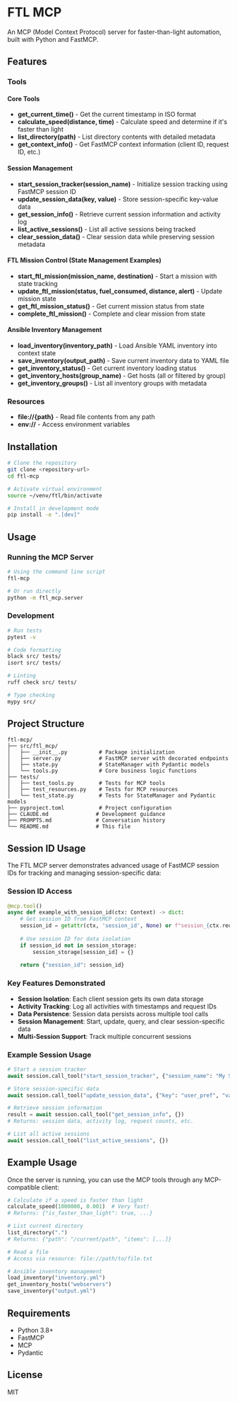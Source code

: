 
# FTL MCP

An MCP (Model Context Protocol) server for faster-than-light automation, built with Python and FastMCP.

## Features

### Tools

#### Core Tools
- **get_current_time()** - Get the current timestamp in ISO format
- **calculate_speed(distance, time)** - Calculate speed and determine if it's faster than light
- **list_directory(path)** - List directory contents with detailed metadata
- **get_context_info()** - Get FastMCP context information (client ID, request ID, etc.)

#### Session Management
- **start_session_tracker(session_name)** - Initialize session tracking using FastMCP session ID
- **update_session_data(key, value)** - Store session-specific key-value data
- **get_session_info()** - Retrieve current session information and activity log
- **list_active_sessions()** - List all active sessions being tracked
- **clear_session_data()** - Clear session data while preserving session metadata

#### FTL Mission Control (State Management Examples)
- **start_ftl_mission(mission_name, destination)** - Start a mission with state tracking
- **update_ftl_mission(status, fuel_consumed, distance, alert)** - Update mission state
- **get_ftl_mission_status()** - Get current mission status from state
- **complete_ftl_mission()** - Complete and clear mission from state

#### Ansible Inventory Management
- **load_inventory(inventory_path)** - Load Ansible YAML inventory into context state
- **save_inventory(output_path)** - Save current inventory data to YAML file
- **get_inventory_status()** - Get current inventory loading status
- **get_inventory_hosts(group_name)** - Get hosts (all or filtered by group)
- **get_inventory_groups()** - List all inventory groups with metadata

### Resources
- **file://{path}** - Read file contents from any path
- **env://** - Access environment variables

## Installation

```bash
# Clone the repository
git clone <repository-url>
cd ftl-mcp

# Activate virtual environment
source ~/venv/ftl/bin/activate

# Install in development mode
pip install -e ".[dev]"
```

## Usage

### Running the MCP Server

```bash
# Using the command line script
ftl-mcp

# Or run directly
python -m ftl_mcp.server
```

### Development

```bash
# Run tests
pytest -v

# Code formatting
black src/ tests/
isort src/ tests/

# Linting
ruff check src/ tests/

# Type checking
mypy src/
```

## Project Structure

```
ftl-mcp/
├── src/ftl_mcp/
│   ├── __init__.py          # Package initialization
│   ├── server.py            # FastMCP server with decorated endpoints
│   ├── state.py             # StateManager with Pydantic models
│   └── tools.py             # Core business logic functions
├── tests/
│   ├── test_tools.py        # Tests for MCP tools
│   ├── test_resources.py    # Tests for MCP resources
│   └── test_state.py        # Tests for StateManager and Pydantic models
├── pyproject.toml           # Project configuration
├── CLAUDE.md               # Development guidance
├── PROMPTS.md              # Conversation history
└── README.md               # This file
```

## Session ID Usage

The FTL MCP server demonstrates advanced usage of FastMCP session IDs for tracking and managing session-specific data:

### Session ID Access
```python
@mcp.tool()
async def example_with_session_id(ctx: Context) -> dict:
    # Get session ID from FastMCP context
    session_id = getattr(ctx, 'session_id', None) or f"session_{ctx.request_id}"
    
    # Use session ID for data isolation
    if session_id not in session_storage:
        session_storage[session_id] = {}
    
    return {"session_id": session_id}
```

### Key Features Demonstrated
- **Session Isolation**: Each client session gets its own data storage
- **Activity Tracking**: Log all activities with timestamps and request IDs  
- **Data Persistence**: Session data persists across multiple tool calls
- **Session Management**: Start, update, query, and clear session-specific data
- **Multi-Session Support**: Track multiple concurrent sessions

### Example Session Usage
```python
# Start a session tracker
await session.call_tool("start_session_tracker", {"session_name": "My Session"})

# Store session-specific data  
await session.call_tool("update_session_data", {"key": "user_pref", "value": "dark_mode"})

# Retrieve session information
result = await session.call_tool("get_session_info", {})
# Returns: session data, activity log, request counts, etc.

# List all active sessions
await session.call_tool("list_active_sessions", {})
```

## Example Usage

Once the server is running, you can use the MCP tools through any MCP-compatible client:

```python
# Calculate if a speed is faster than light
calculate_speed(1000000, 0.001)  # Very fast!
# Returns: {"is_faster_than_light": true, ...}

# List current directory
list_directory(".")
# Returns: {"path": "/current/path", "items": [...]}

# Read a file
# Access via resource: file://path/to/file.txt

# Ansible inventory management
load_inventory("inventory.yml")
get_inventory_hosts("webservers") 
save_inventory("output.yml")
```

## Requirements

- Python 3.8+
- FastMCP
- MCP
- Pydantic

## License

MIT
